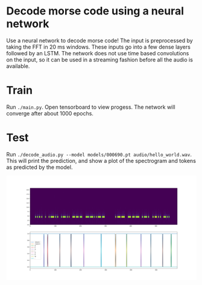 # Decode morse code using a neural network
Use a neural network to decode morse code! The input is preprocessed by taking the FFT in 20 ms windows. These inputs go into a few dense layers followed by an LSTM. The network does not use time based convolutions on the input, so it can be used in a streaming fashion before all the audio is available.


# Train
Run `./main.py`. Open tensorboard to view progess. The network will converge after about 1000 epochs.

# Test
Run `./decode_audio.py --model models/000690.pt audio/hello_world.wav`. This will print the prediction, and show a plot of the spectrogram and tokens as predicted by the model.

![](hello_world.png)
